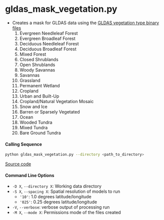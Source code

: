 gldas_mask_vegetation.py
========================

- Creates a mask for GLDAS data using the [GLDAS vegetation type binary files](https://ldas.gsfc.nasa.gov/gldas/vegetation-class-mask)
    1. Evergreen Needleleaf Forest
    2. Evergreen Broadleaf Forest
    3. Deciduous Needleleaf Forest
    4. Deciduous Broadleaf Forest
    5. Mixed Forest
    6. Closed Shrublands
    7. Open Shrublands
    8. Woody Savannas
    9. Savannas
    10. Grassland
    11. Permanent Wetland
    12. Cropland
    13. Urban and Built-Up
    14. Cropland/Natural Vegetation Mosaic
    15. Snow and Ice
    16. Barren or Sparsely Vegetated
    17. Ocean
    18. Wooded Tundra
    19. Mixed Tundra
    20. Bare Ground Tundra

#### Calling Sequence
```bash
python gldas_mask_vegetation.py --directory <path_to_directory>
```
[Source code](https://github.com/tsutterley/model-harmonics/blob/main/GLDAS/gldas_mask_vegetation.py)

#### Command Line Options
- `-D X`, `--directory X`: Working data directory
- `-S X`, `--spacing X`: Spatial resolution of models to run
    * `'10'`: 1.0 degrees latitude/longitude
    * `'025'`: 0.25 degrees latitude/longitude
- `-V`, `--verbose`: verbose output of processing run
- `-M X`, `--mode X`: Permissions mode of the files created

